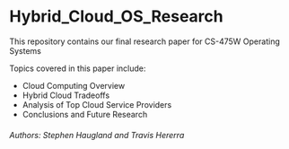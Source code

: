 # Hybrid_Cloud_OS_Research
This repository contains our final research paper for CS-475W Operating Systems

Topics covered in this paper include:
* Cloud Computing Overview
* Hybrid Cloud Tradeoffs
* Analysis of Top Cloud Service Providers
* Conclusions and Future Research

###### Authors: Stephen Haugland and Travis Hererra
